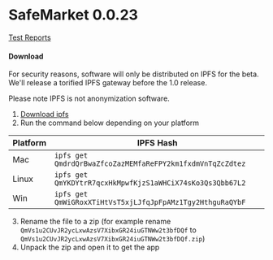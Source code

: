 # SafeMarket 0.0.23

[Test Reports](/reports/0.0.23/)

#### Download

For security reasons, software will only be distributed on IPFS for the beta. We'll release a torified IPFS gateway before the 1.0 release.

Please note IPFS is not anonymization software. 

1. [Download ipfs](https://ipfs.io/docs/install/)
2. Run the command below depending on your platform

|Platform   |IPFS Hash                   |
|-----------|----------------------------|
|Mac        |`ipfs get QmdrdQrBwaZfcoZazMEMfaReFPY2km1fxdmVnTqZcZdtez`   |
|Linux      |`ipfs get QmYKDYtrR7qcxHkMpwfKjzS1aWHCiX74sKo3Qs3Qbb67L2` |
|Win        |`ipfs get QmWiGRoxXTiHtVsT5xjLJfqJpFpAMz1Tgy2HthguRaQYbF`   |

3. Rename the file to a zip (for example rename `QmVs1u2CUvJR2ycLxwAzsV7XibxGR24iuGTNWw2t3bfDQf` to `QmVs1u2CUvJR2ycLxwAzsV7XibxGR24iuGTNWw2t3bfDQf.zip`)
4. Unpack the zip and open it to get the app